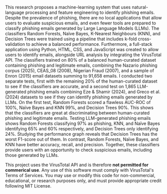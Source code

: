 This research proposes a machine-learning system that uses natural-language processing and feature engineering to identify phishing emails. Despite the prevalence of phishing, there are no local applications that allow users to evaluate suspicious emails, and even fewer tools are prepared to classify phishing emails generated by Large Language Models (LLMs). The classifiers Random Forests, Naïve Bayes, K-Nearest Neighbours (KNN), and Decision Trees were trained using a pipeline that includes k-fold cross-validation to achieve a balanced performance. Furthermore, a full-stack application using Python, HTML, CSS, and JavaScript was created to allow users to identify emails, alongside URL analysis by integrating the VirusTotal API. The classifiers trained on 80% of a balanced human-curated dataset containing phishing and legitimate emails, combining the Nazario phishing corpus (2025), CEAS_08 (2008), Nigerian Fraud (2007), and a sample of Enron (2015) email datasets summing to 91,658 emails. I conducted two separate tests, first with the remaining 20% of the human-curated dataset to see if the classifiers are accurate, and a second test on 1,865 LLM-generated phishing emails combining Eze & Shamir (2024), and Greco et al. (2024) datasets to see if they can identify phishing emails generated by LLMs. On the first test, Random Forests scored a flawless AUC-ROC of 100%, Naïve Bayes and KNN 99%, and Decision Trees 90%. This shows that the classifiers are great at discriminating between human-curated phishing and legitimate emails. Testing LLM-generated phishing emails shows Random Forests classifying 97% as phishing, KNN, and Naïve Bayes identifying 65% and 60% respectively, and Decision Trees only identifying 24%. Studying the performance graph reveals that Decision Trees has the worst F1-score out of them. In contrast, Random Forests, Naïve Bayes, and KNN have better accuracy, recall, and precision. Together, these classifiers provide users with an opportunity to check suspicious emails, including those generated by LLMs.

This project uses the VirusTotal API and is therefore **not permitted for commerical use**. Any use of this software must comply with VirusTotal's Terms of Services.
You may use or modify this code for non-commercial, educational, or research purposes only, and must provide appropriate credit following MIT License.
